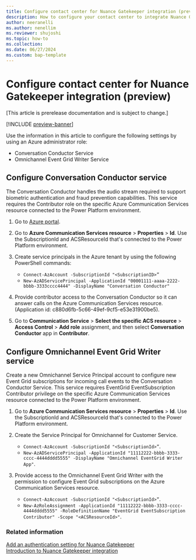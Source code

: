 ```yaml
---
title: Configure contact center for Nuance Gatekeeper integration (preview)
description: How to configure your contact center to integrate Nuance Gatekeeper
author: neeranelli
ms.author: nenellim
ms.reviewer: shujoshi
ms.topic: how-to
ms.collection:
ms.date: 06/27/2024
ms.custom: bap-template
---
```


# Configure contact center for Nuance Gatekeeper integration (preview)

[This article is prerelease documentation and is subject to change.]

[!INCLUDE [preview-banner](../../../shared-content/shared/preview-includes/preview-note-d365.md)]

Use the information in this article to configure the following settings by using an Azure administrator role:

- Conversation Conductor Service
- Omnichannel Event Grid Writer Service

## Configure Conversation Conductor service

The Conversation Conductor handles the audio stream required to support biometric authentication and fraud prevention capabilities. This service requires the Contributor role on the specific Azure Communication Services resource connected to the Power Platform environment.

1. Go to [Azure portal](https://portal.azure.com).

1. Go to **Azure Communication Services resource** > **Properties** > **Id**. Use the SubscriptionId and ACSResourceId that's connected to the Power Platform environment.

1. Create service principals in the Azure tenant by using the following PowerShell commands:
   - `Connect-AzAccount -SubscriptionId "<SubscriptionID>”`
   - `New-AzADServicePrincipal -ApplicationId "00001111-aaaa-2222-bbbb-3333cccc4444" -DisplayName "Conversation Conductor"`

1. Provide contributor access to the Conversation Conductor so it can answer calls on the Azure Communication Services resource. (Application id: c880d6fb-5c66-49ef-9cf5-e53e31900be5).

1. Go to **Communication Service** > **Select the specific ACS resource** > **Access Control** > **Add role** assignment, and then select **Conversation Conductor** app in **Contributor**.

## Configure Omnichannel Event Grid Writer service

Create a new Omnichannel Service Principal account to configure new Event Grid subscriptions for incoming call events to the Conversation Conductor Service. This service requires EventGrid EventSubscription Contributor privilege on the specific Azure Communication Services resource connected to the Power Platform environment.

1. Go to **Azure Communication Services resource** > **Properties** > **Id**. Use the SubscriptionId and ACSResourceId that's connected to the Power Platform environment.

1. Create the Service Principal for Omnichannel for Customer Service.
    - `Connect-AzAccount -SubscriptionId "<SubscriptionId>”`.
    - `New-AzADServicePrincipal -ApplicationId "11112222-bbbb-3333-cccc-4444dddd5555" -DisplayName "Omnichannel EventGrid Writer App"`.

1. Provide access to the Omnichannel Event Grid Writer with the permission to configure Event Grid subscriptions on the Azure Communication Services resource.
   - `Connect-AzAccount -SubscriptionId "<SubscriptionId>”`.
   - `New-AzRoleAssignment -ApplicationId "11112222-bbbb-3333-cccc-4444dddd5555" -RoleDefinitionName "EventGrid EventSubscription Contributor" -Scope "<ACSResourceId>"`.

### Related information

[Add an authentication setting for Nuance Gatekeeper](configure-gatekeeper-authentication.md)  
[Introduction to Nuance Gatekeeper integration](nuance-gatekeeper-introduction.md)  
